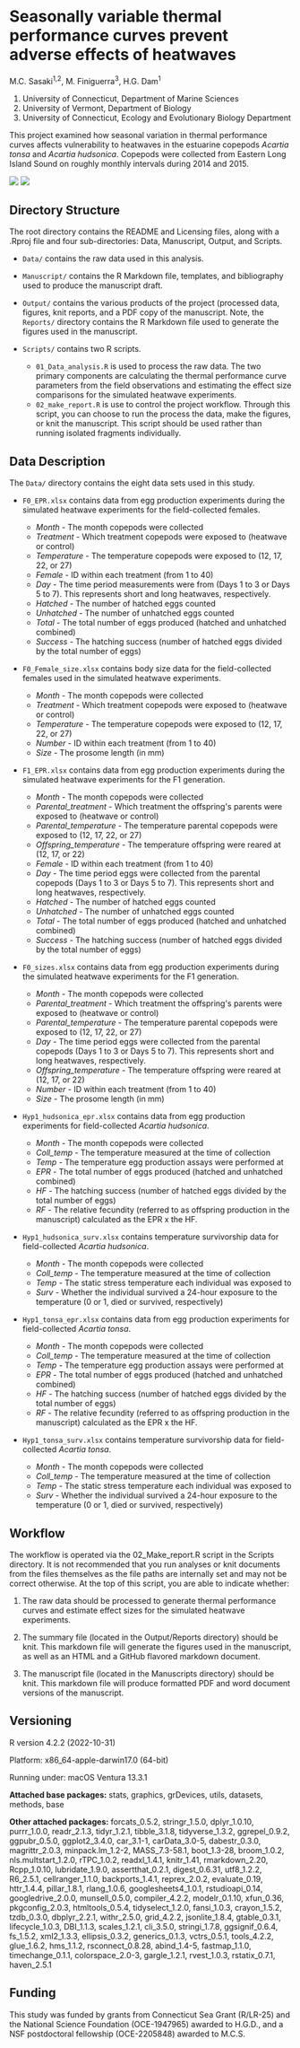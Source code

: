 # Seasonally variable thermal performance curves prevent adverse effects of heatwaves

M.C. Sasaki<sup>1,2</sup>, M. Finiguerra<sup>3</sup>, H.G. Dam<sup>1</sup> 

1. University of Connecticut, Department of Marine Sciences  
2. University of Vermont, Department of Biology  
3. University of Connecticut, Ecology and Evolutionary Biology Department  

This project examined how seasonal variation in thermal performance curves affects vulnerability to heatwaves in the estuarine copepods *Acartia tonsa* and *Acartia hudsonica*. Copepods were collected from Eastern Long Island Sound on roughly monthly intervals during 2014 and 2015. 

<a href="https://doi.org/10.1101/2023.05.09.540050"><img src="https://img.shields.io/badge/Preprint%20Here-Here?style=for-the-badge&labelColor=grey&color=6F92B8"/></a>    <a href="[DATA LINK GOES HERE](https://doi.org/10.5281/zenodo.13988768)"><img src="https://img.shields.io/badge/Dataset%20Here-Here?style=for-the-badge&labelColor=grey&color=EAB221"/></a>

## Directory Structure 
The root directory contains the README and Licensing files, along with a .Rproj file and four sub-directories: Data, Manuscript, Output, and Scripts.  

-   `Data/` contains the raw data used in this analysis.  

-   `Manuscript/` contains the R Markdown file, templates, and bibliography used to produce the manuscript draft. 

-   `Output/` contains the various products of the project (processed data, figures, knit reports, and a PDF copy of the manuscript. Note, the `Reports/` directory contains the R Markdown file used to generate the figures used in the manuscript.  

-   `Scripts/` contains two R scripts. 
    -   `01_Data_analysis.R` is used to process the raw data. The two primary components are calculating the thermal performance curve parameters from the field observations and estimating the effect size comparisons for the simulated heatwave experiments. 
    -   `02_make_report.R` is use to control the project workflow. Through this script, you can choose to run the process the data, make the figures, or knit the manuscript. This script should be used rather than running isolated fragments individually. 


## Data Description 

The `Data/` directory contains the eight data sets used in this study.  

-   `F0_EPR.xlsx` contains data from egg production experiments during the simulated heatwave experiments for the field-collected females.   
    -   *Month* - The month copepods were collected	  
    -   *Treatment*	- Which treatment copepods were exposed to (heatwave or control)  
    -   *Temperature* - The temperature copepods were exposed to (12, 17, 22, or 27) 
    -   *Female* - ID within each treatment (from 1 to 40)  
    -   *Day*	- The time period measurements were from (Days 1 to 3 or Days 5 to 7). This represents short and long heatwaves, respectively.
    -   *Hatched*	- The number of hatched eggs counted 
    -   *Unhatched*	- The number of unhatched eggs counted
    -   *Total* - The total number of eggs produced (hatched and unhatched combined)
    -   *Success* - The hatching success (number of hatched eggs divided by the total number of eggs)
    

-   `F0_Female_size.xlsx` contains body size data for the field-collected females used in the simulated heatwave experiments.   
    -   *Month* - The month copepods were collected	  
    -   *Treatment*	- Which treatment copepods were exposed to (heatwave or control)  
    -   *Temperature* - The temperature copepods were exposed to (12, 17, 22, or 27) 
    -   *Number* - ID within each treatment (from 1 to 40)  
    -   *Size*	- The prosome length (in mm)
        

-   `F1_EPR.xlsx` contains data from egg production experiments during the simulated heatwave experiments for the F1 generation.   
    -   *Month* - The month copepods were collected	  
    -   *Parental_treatment*	- Which treatment the offspring's parents were exposed to (heatwave or control)  
    -   *Parental_temperature* - The temperature parental copepods were exposed to (12, 17, 22, or 27) 
    -   *Offspring_temperature* - The temperature offspring were reared at (12, 17, or 22)
    -   *Female* - ID within each treatment (from 1 to 40)  
    -   *Day*	- The time period eggs were collected from the parental copepods (Days 1 to 3 or Days 5 to 7). This represents short and long heatwaves, respectively. 
    -   *Hatched*	- The number of hatched eggs counted 
    -   *Unhatched*	- The number of unhatched eggs counted
    -   *Total* - The total number of eggs produced (hatched and unhatched combined)
    -   *Success* - The hatching success (number of hatched eggs divided by the total number of eggs)
        

-   `F0_sizes.xlsx` contains data from egg production experiments during the simulated heatwave experiments for the F1 generation.   
    -   *Month* - The month copepods were collected	  
    -   *Parental_treatment*	- Which treatment the offspring's parents were exposed to (heatwave or control)  
    -   *Parental_temperature* - The temperature parental copepods were exposed to (12, 17, 22, or 27) 
    -   *Day*	- The time period eggs were collected from the parental copepods (Days 1 to 3 or Days 5 to 7). This represents short and long heatwaves, respectively. 
    -   *Offspring_temperature* - The temperature offspring were reared at (12, 17, or 22)
    -   *Number* - ID within each treatment (from 1 to 40)  
    -   *Size*	- The prosome length (in mm)  
        

-   `Hyp1_hudsonica_epr.xlsx` contains data from egg production experiments for field-collected *Acartia hudsonica*.   
    -   *Month* - The month copepods were collected	  
    -   *Coll_temp*	- The temperature measured at the time of collection  
    -   *Temp* - The temperature egg production assays were performed at
    -   *EPR* - The total number of eggs produced (hatched and unhatched combined)
    -   *HF* - The hatching success (number of hatched eggs divided by the total number of eggs)
    -   *RF* - The relative fecundity (referred to as offspring production in the manuscript) calculated as the EPR x the HF.
        

-   `Hyp1_hudsonica_surv.xlsx` contains temperature survivorship data for field-collected *Acartia hudsonica*.   
    -   *Month* - The month copepods were collected	  
    -   *Coll_temp*	- The temperature measured at the time of collection  
    -   *Temp* - The static stress temperature each individual was exposed to
    -   *Surv* - Whether the individual survived a 24-hour exposure to the temperature (0 or 1, died or survived, respectively)
        

-   `Hyp1_tonsa_epr.xlsx` contains data from egg production experiments for field-collected *Acartia tonsa*.   
    -   *Month* - The month copepods were collected	  
    -   *Coll_temp*	- The temperature measured at the time of collection  
    -   *Temp* - The temperature egg production assays were performed at
    -   *EPR* - The total number of eggs produced (hatched and unhatched combined)
    -   *HF* - The hatching success (number of hatched eggs divided by the total number of eggs)
    -   *RF* - The relative fecundity (referred to as offspring production in the manuscript) calculated as the EPR x the HF.
        

-   `Hyp1_tonsa_surv.xlsx` contains temperature survivorship data for field-collected *Acartia tonsa*.   
    -   *Month* - The month copepods were collected	  
    -   *Coll_temp*	- The temperature measured at the time of collection  
    -   *Temp* - The static stress temperature each individual was exposed to
    -   *Surv* - Whether the individual survived a 24-hour exposure to the temperature (0 or 1, died or survived, respectively)


## Workflow

The workflow is operated via the 02_Make_report.R script in the Scripts directory. It is not recommended that you run analyses or knit documents from the files themselves as the file paths are internally set and may not be correct otherwise. At the top of this script, you are able to indicate whether:

1. The raw data should be processed to generate thermal performance curves and estimate effect sizes for the simulated heatwave experiments.  

2. The summary file (located in the Output/Reports directory) should be knit. This markdown file will generate the figures used in the manuscript, as well as an HTML and a GitHub flavored markdown document.

3. The manuscript file (located in the Manuscripts directory) should be knit. This markdown file will produce formatted PDF and word document versions of the manuscript. 


## Versioning   

R version 4.2.2 (2022-10-31)  

Platform: x86_64-apple-darwin17.0 (64-bit)  

Running under: macOS Ventura 13.3.1 
  
**Attached base packages:** stats, graphics, grDevices, utils, datasets, methods, base     

**Other attached packages:** forcats_0.5.2, stringr_1.5.0, dplyr_1.0.10, purrr_1.0.0, readr_2.1.3, tidyr_1.2.1, tibble_3.1.8, tidyverse_1.3.2, ggrepel_0.9.2, ggpubr_0.5.0, ggplot2_3.4.0, car_3.1-1, carData_3.0-5, dabestr_0.3.0, magrittr_2.0.3, minpack.lm_1.2-2, MASS_7.3-58.1, boot_1.3-28, broom_1.0.2, nls.multstart_1.2.0, rTPC_1.0.2, readxl_1.4.1, knitr_1.41, rmarkdown_2.20, Rcpp_1.0.10, lubridate_1.9.0, assertthat_0.2.1, digest_0.6.31, utf8_1.2.2, R6_2.5.1, cellranger_1.1.0, backports_1.4.1, reprex_2.0.2, evaluate_0.19, httr_1.4.4, pillar_1.8.1, rlang_1.0.6, googlesheets4_1.0.1, rstudioapi_0.14, googledrive_2.0.0, munsell_0.5.0, compiler_4.2.2, modelr_0.1.10, xfun_0.36, pkgconfig_2.0.3, htmltools_0.5.4, tidyselect_1.2.0, fansi_1.0.3, crayon_1.5.2, tzdb_0.3.0, dbplyr_2.2.1, withr_2.5.0, grid_4.2.2, jsonlite_1.8.4, gtable_0.3.1, lifecycle_1.0.3, DBI_1.1.3, scales_1.2.1, cli_3.5.0, stringi_1.7.8, ggsignif_0.6.4, fs_1.5.2, xml2_1.3.3, ellipsis_0.3.2, generics_0.1.3, vctrs_0.5.1, tools_4.2.2, glue_1.6.2, hms_1.1.2, rsconnect_0.8.28, abind_1.4-5, fastmap_1.1.0, timechange_0.1.1, colorspace_2.0-3, gargle_1.2.1, rvest_1.0.3, rstatix_0.7.1, haven_2.5.1


## Funding

This study was funded by grants from Connecticut Sea Grant (R/LR-25) and the National Science Foundation (OCE-1947965) awarded to H.G.D., and a NSF postdoctoral fellowship (OCE-2205848) awarded to M.C.S.
